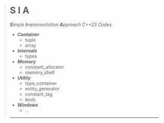 > # S I A
> ***S**imple **I**mplementation **A**pproach C++23 Codes.*  
> - ***Container***  
>   - tuple  
>   - array  
> - ***Internals***  
>   - types  
> - ***Memory***  
>   - constant_allocator  
>   - memory_shelf  
> - ***Utility***  
>   - type_container  
>   - entity_generator  
>   - constant_tag  
>   - tools  
> - ***Windows***  
>   - ...  
>   
> ---